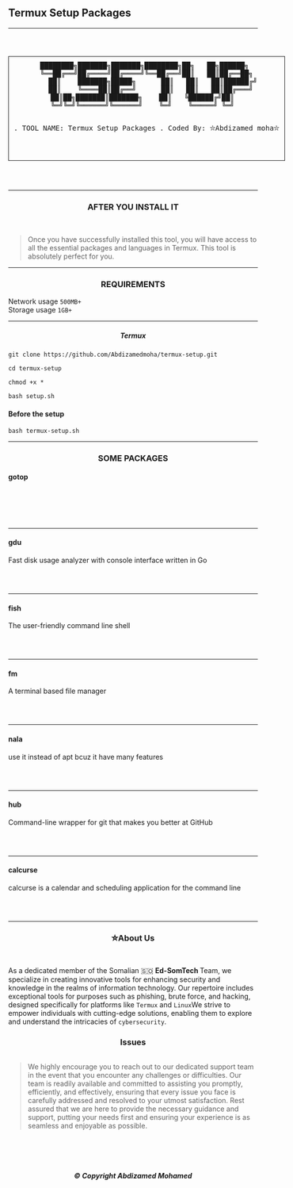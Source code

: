 ## Termux Setup Packages 


---
<p align="center">
  <img src="images/Team.jpg" alt=""/>
</p>
<p align="center">
  <img src="images/T.set.jpg" alt=""/>
</p>
<div align="center">
  <pre style="display: inline-block; border: 1px solid; padding: 10px;">
████████╗███████╗███████╗████████╗██╗   ██╗██████╗ 
╚══██╔══╝██╔════╝██╔════╝╚══██╔══╝██║   ██║██╔══██╗
   ██║    ███████╗█████╗      ██║   ██║   ██║██████╔╝
   ██║    ╚════██║██╔══╝      ██║   ██║   ██║██╔═══╝ 
   ██║██╗███████║███████╗    ██║   ╚██████╔╝██║     
   ╚═╝╚═╝╚══════╝╚══════╝    ╚═╝    ╚═════╝ ╚═╝     
                                                   
                           
              
  .           TOOL NAME: Termux Setup Packages
  .               Coded By: ⛥Abdizamed moha⛥

  </pre>
</div>
 
<p align="center">
  <img src="https://img.shields.io/badge/version-1.2-141449" alt=""/> 
  <img src="https://img.shields.io/badge/written in-SHELL-141449" alt=""/> <br>
  <img src="https://img.shields.io/badge/Coded by-ABDIZAMED-141449" alt=""/>


---

<h3><p align="center">AFTER YOU INSTALL IT </p></h3><br>

>Once you have successfully installed this tool, you will have access to all the essential packages and languages in Termux. This tool is absolutely perfect for you.


---
<h3><p align="center">REQUIREMENTS</p></h3>

 Network usage `500MB+`<br>
 Storage usage `1GB+`<br>
 
 ---

 <h5><p align="center">Termux</p></h3>

```
git clone https://github.com/Abdizamedmoha/termux-setup.git
```

```
cd termux-setup 
```

```
chmod +x *
```

```
bash setup.sh
```


<h4>Before the setup </h4>

```
bash termux-setup.sh
```

---
 <h3><p align="center">SOME PACKAGES</p></h3> 

<h4><p align="left">gotop</p></h4> <br><p align="center">
  <img src="images/gotop.jpg" alt=""/>
</p> <br>

---
<h4><p align="left">gdu</p></h4><p> Fast disk usage analyzer with console interface written in Go</p><p align="center">
  <img src="images/gdu.jpg" alt=""/>
</p> <br>

---
<h4><p align="left">fish</p></h4><p>The user-friendly command line shell</p><p align="center">
  <img src="images/fish.jpg" alt=""/>
</p> <br>

---
<h4><p align="left">fm</p></h4><p>A terminal based file manager</p>
<p align="center">
  <img src="images/fm.jpg" alt=""/>
</p> <br>

---
<h4><p align="left">nala</p></h4>use it instead of apt bcuz it have many features </p>
<p align="center">
  <img src="images/nala.jpg" alt=""/>
</p> <br>

---
<h4><p align="left">hub</p></h4><p>Command-line wrapper for git that makes you better at GitHub</p>
<p align="center">
  <img src="images/hub.jpg" alt=""/>
</p> <br>

---
<h4><p align="left">calcurse</p></h4><p>calcurse is a calendar and scheduling application for the command line</p>
<p align="center">
  <img src="images/calcurse.jpg" alt=""/>
</p> <br>
 
 ---
 
<h3><p align="center">⛥About Us</p></h3><br>
 
As a dedicated member of the Somalian 🇸🇴 <b>Ed-SomTech </b>Team, we specialize in creating innovative tools for enhancing security and knowledge in the realms of information technology. Our repertoire includes exceptional tools for purposes such as phishing, brute force, and hacking, designed specifically for platforms like `Termux` and `Linux`We strive to empower individuals with cutting-edge solutions, enabling them to explore and understand the intricacies of `cybersecurity`.

<h3><p align="center">Issues</p></h3>

<p align="center">
  <img src="images/issues.gif" alt=""/>
</p>

>We highly encourage you to reach out to our dedicated support team in the event that you encounter any challenges or difficulties. Our team is readily available and committed to assisting you promptly, efficiently, and effectively, ensuring that every issue you face is carefully addressed and resolved to your utmost satisfaction. Rest assured that we are here to provide the necessary guidance and support, putting your needs first and ensuring your experience is as seamless and enjoyable as possible.

<br>
<br>
<br>
<h5><p align="center">© Copyright <b>Abdizamed Mohamed</b></p></h5>
